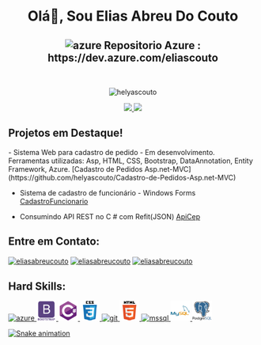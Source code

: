 <h1 align="center">Olá👋, Sou Elias Abreu Do Couto</h1>

<h2 align="center"> <img src="https://www.vectorlogo.zone/logos/microsoft_azure/microsoft_azure-icon.svg" alt="azure" width="40" height="40"/> Repositorio Azure : https://dev.azure.com/eliascouto</h2>
<br>
<p align="center"> <img src="https://komarev.com/ghpvc/?username=helyascouto&label=Profile%20views&color=0e75b6&style=flat" alt="helyascouto" /> </p>


<div align="center">
  <a href="https://github.com/helyascouto">
  <img height="180em" src="https://camo.githubusercontent.com/953dd37976777f858b122763c51efc2bfe824f9ac2349e54cb93d85ede1a0452/68747470733a2f2f6769746875622d726561646d652d73746174732e76657263656c2e6170702f6170693f757365726e616d653d7261666162616c6c6572696e692673686f775f69636f6e733d74727565267468656d653d64726163756c6126696e636c7564655f616c6c5f636f6d6d6974733d7472756526636f756e745f707269766174653d74727565" data-canonical-src="https://github-readme-stats.vercel.app/api?username=helyascouto&amp;show_icons=true&amp;theme=dracula&amp;include_all_commits=true&amp;count_private=true" style="max-width:100%;">
  <img height="180em" src="https://camo.githubusercontent.com/73dc596043c316d78c506d53f5c0e74709f261e552f7073aeadef8a1a561d966/68747470733a2f2f6769746875622d726561646d652d73746174732e76657263656c2e6170702f6170692f746f702d6c616e67732f3f757365726e616d653d7261666162616c6c6572696e69266c61796f75743d636f6d70616374266c616e67735f636f756e743d37267468656d653d64726163756c61" data-canonical-src="https://github-readme-stats.vercel.app/api/top-langs/?username=helyascouto&amp;layout=compact&amp;langs_count=7&amp;theme=dracula" style="max-width:100%;">
</a></div>

<h2 align="left">Projetos em Destaque!</h2>
- Sistema Web para cadastro de pedido - Em desenvolvimento. Ferramentas utilizadas: Asp, HTML, CSS, Bootstrap, DataAnnotation, Entity Framework, Azure. [Cadastro de Pedidos Asp.net-MVC](https://github.com/helyascouto/Cadastro-de-Pedidos-Asp.net-MVC)

- Sistema de cadastro de funcionário - Windows Forms [CadastroFuncionario](https://github.com/helyascouto/CadastroFuncionario)

- Consumindo API REST no C # com Refit(JSON) [ApiCep](https://github.com/helyascouto/ApiCep)



<h2 align="left">Entre em Contato:</h2>
<p align="left">
<a href="https://linkedin.com/in/eliasabreucouto" target="_blank"><img align="center" src="https://img.shields.io/badge/LinkedIn-0077B5?style=for-the-badge&logo=linkedin&logoColor=white" alt="eliasabreucouto"  /></a>
<a href="https://helyascouto@gmail.com" target="_blank"><img align="center" src="https://img.shields.io/badge/Gmail-D14836?style=for-the-badge&logo=gmail&logoColor=white" alt="eliasabreucouto"  /></a>
<a href="https://api.whatsapp.com/send/?phone=28999391903" target="_blank"><img align="center" src="https://img.shields.io/badge/WhatsApp-25D366?style=for-the-badge&logo=whatsapp&logoColor=white" alt="eliasabreucouto"  /></a>
</p>



<h2 align="left">Hard Skills:</h2>
<p align="left"> <a href="https://azure.microsoft.com/en-in/" target="_blank"> <img src="https://www.vectorlogo.zone/logos/microsoft_azure/microsoft_azure-icon.svg" alt="azure" width="40" height="40"/> </a> <a href="https://getbootstrap.com" target="_blank"> <img src="https://raw.githubusercontent.com/devicons/devicon/master/icons/bootstrap/bootstrap-plain-wordmark.svg" alt="bootstrap" width="40" height="40"/> </a> <a href="https://www.w3schools.com/cs/" target="_blank"> <img src="https://raw.githubusercontent.com/devicons/devicon/master/icons/csharp/csharp-original.svg" alt="csharp" width="40" height="40"/> </a> <a href="https://www.w3schools.com/css/" target="_blank"> <img src="https://raw.githubusercontent.com/devicons/devicon/master/icons/css3/css3-original-wordmark.svg" alt="css3" width="40" height="40"/> </a> <a href="https://git-scm.com/" target="_blank"> <img src="https://www.vectorlogo.zone/logos/git-scm/git-scm-icon.svg" alt="git" width="40" height="40"/> </a> <a href="https://www.w3.org/html/" target="_blank"> <img src="https://raw.githubusercontent.com/devicons/devicon/master/icons/html5/html5-original-wordmark.svg" alt="html5" width="40" height="40"/> </a> <a href="https://www.microsoft.com/en-us/sql-server" target="_blank"> <img src="https://www.svgrepo.com/show/303229/microsoft-sql-server-logo.svg" alt="mssql" width="40" height="40"/> </a> <a href="https://www.mysql.com/" target="_blank"> <img src="https://raw.githubusercontent.com/devicons/devicon/master/icons/mysql/mysql-original-wordmark.svg" alt="mysql" width="40" height="40"/> </a> <a href="https://www.postgresql.org" target="_blank"> <img src="https://raw.githubusercontent.com/devicons/devicon/master/icons/postgresql/postgresql-original-wordmark.svg" alt="postgresql" width="40" height="40"/> </a> </p>


<p><a target="_blank" rel="noopener noreferrer" href="https://github.com/helyascouto/helyascouto/blob/output/github-contribution-grid-snake.svg"><img src="https://github.com/helyascouto/helyascouto/raw/output/github-contribution-grid-snake.svg" alt="Snake animation" style="max-width:100%;"></a></p>







